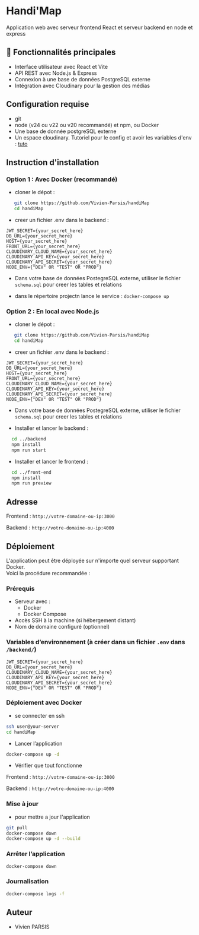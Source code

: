 # Handi'Map

Application web avec serveur frontend React et serveur backend en node et express

## 🚀 Fonctionnalités principales

- Interface utilisateur avec React et Vite
- API REST avec Node.js & Express
- Connexion à une base de données PostgreSQL externe
- Intégration avec Cloudinary pour la gestion des médias

## Configuration requise

- git
- node (v24 ou v22 ou v20 recommandé) et npm, ou Docker
- Une base de donnée postgreSQL externe
- Un espace cloudinary. Tutoriel pour le config et avoir les variables d'env : [tuto](https://cloudinary.com/documentation/getting_started_with_cloudinary_node_tutorial)

## Instruction d'installation

### Option 1 : Avec Docker (recommandé)

- cloner le dépot :

```bash
   git clone https://github.com/Vivien-Parsis/handiMap
   cd handiMap
```

- creer un fichier .env dans le backend :

```none
JWT_SECRET={your_secret_here}
DB_URL={your_secret_here}
HOST={your_secret_here}
FRONT_URL={your_secret_here}
CLOUDINARY_CLOUD_NAME={your_secret_here}
CLOUDINARY_API_KEY={your_secret_here}
CLOUDINARY_API_SECRET={your_secret_here}
NODE_ENV={"DEV" OR "TEST" OR "PROD"}
```

- Dans votre base de données PostegreSQL externe, utiliser le fichier `schema.sql` pour creer les tables et relations

- dans le répertoire projectn lance le service : `docker-compose up`

### Option 2 : En local avec Node.js

- cloner le dépot :

```bash
   git clone https://github.com/Vivien-Parsis/handiMap
   cd handiMap
```

- creer un fichier .env dans le backend :

```none
JWT_SECRET={your_secret_here}
DB_URL={your_secret_here}
HOST={your_secret_here}
FRONT_URL={your_secret_here}
CLOUDINARY_CLOUD_NAME={your_secret_here}
CLOUDINARY_API_KEY={your_secret_here}
CLOUDINARY_API_SECRET={your_secret_here}
NODE_ENV={"DEV" OR "TEST" OR "PROD"}
```

- Dans votre base de données PostegreSQL externe, utiliser le fichier `schema.sql` pour creer les tables et relations

- Installer et lancer le backend :

```bash
  cd ../backend
  npm install
  npm run start
```

- Installer et lancer le frontend :

```bash
  cd ../front-end
  npm install
  npm run preview
```

## Adresse

Frontend : `http://votre-domaine-ou-ip:3000`

Backend : `http://votre-domaine-ou-ip:4000`

## Déploiement

L'application peut être déployée sur n'importe quel serveur supportant Docker.  
Voici la procédure recommandée :

### Prérequis

- Serveur avec :
  - Docker
  - Docker Compose
- Accès SSH à la machine (si hébergement distant)
- Nom de domaine configuré (optionnel)

### Variables d’environnement (à créer dans un fichier `.env` dans `/backend/`)

```none
JWT_SECRET={your_secret_here}
DB_URL={your_secret_here}
CLOUDINARY_CLOUD_NAME={your_secret_here}
CLOUDINARY_API_KEY={your_secret_here}
CLOUDINARY_API_SECRET={your_secret_here}
NODE_ENV={"DEV" OR "TEST" OR "PROD"}
```

### Déploiement avec Docker

- se connecter en ssh

```bash
ssh user@your-server
cd handiMap
```

- Lancer l’application

```bash
docker-compose up -d
```

- Vérifier que tout fonctionne

Frontend : `http://votre-domaine-ou-ip:3000`

Backend : `http://votre-domaine-ou-ip:4000`

### Mise à jour

- pour mettre a jour l'application
  
```bash
git pull
docker-compose down
docker-compose up -d --build
```

### Arrêter l’application
  
```bash
docker-compose down
```

### Journalisation

```bash
docker-compose logs -f
```

## Auteur

- Vivien PARSIS

